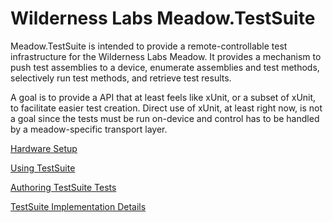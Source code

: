 # Wilderness Labs Meadow.TestSuite

Meadow.TestSuite is intended to provide a remote-controllable test infrastructure for the Wilderness Labs Meadow.  It provides a mechanism to push test assemblies to a device, enumerate assemblies and test methods, selectively run test methods, and retrieve test results.

A goal is to provide a API that at least feels like xUnit, or a subset of xUnit, to facilitate easier test creation.  Direct use of xUnit, at least right now, is not a goal since the tests must be run on-device and control has to be handled by a meadow-specific transport layer.

[Hardware Setup](setup.md)

[Using TestSuite](usage.md)

[Authoring TestSuite Tests](authoring-tests.md)

[TestSuite Implementation Details](implementation.md)

